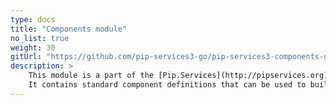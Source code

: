 ```yaml
---
type: docs
title: "Components module"
no_list: true
weight: 30
gitUrl: "https://github.com/pip-services3-go/pip-services3-components-go"
description: > 
    This module is a part of the [Pip.Services](http://pipservices.org) polyglot microservices toolkit.
    It contains standard component definitions that can be used to build applications and services.
---
```


